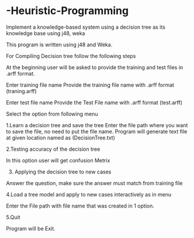 # -Heuristic-Programming
 Implement a knowledge-based system using a decision tree as its knowledge base using  j48, weka


This program is written using j48 and Weka.

For Compiling Decision tree follow the following steps

At the beginning user will be asked to provide the training and test files in .arff format. 

Enter training file name
Provide the training file name with .arff format (traning.arff)  

Enter test file name
Provide the Test File name with  .arff format (test.arff)


Select the option from following menu

 
1.Learn a decision tree and save the tree
Enter the file path where you want to save the file, no need to put the file name. Program will generate text file at given location named as (DecisionTree.txt)   

2.Testing accuracy of the decision tree

In this option user will get confusion Metrix

3. Applying the decision tree to new cases

Answer the question, make sure the answer must match from training file

4.Load a tree model and apply to new cases interactively as in menu

Enter the File path with file name that was created in 1 option.

5.Quit 

Program will be Exit.
